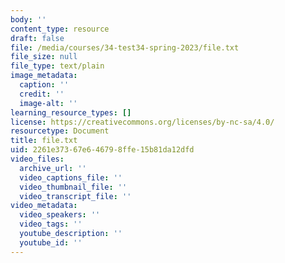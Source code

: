```yaml
---
body: ''
content_type: resource
draft: false
file: /media/courses/34-test34-spring-2023/file.txt
file_size: null
file_type: text/plain
image_metadata:
  caption: ''
  credit: ''
  image-alt: ''
learning_resource_types: []
license: https://creativecommons.org/licenses/by-nc-sa/4.0/
resourcetype: Document
title: file.txt
uid: 2261e373-67e6-4679-8ffe-15b81da12dfd
video_files:
  archive_url: ''
  video_captions_file: ''
  video_thumbnail_file: ''
  video_transcript_file: ''
video_metadata:
  video_speakers: ''
  video_tags: ''
  youtube_description: ''
  youtube_id: ''
---
```


